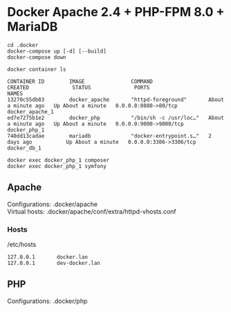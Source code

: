 # Docker Apache 2.4 + PHP-FPM 8.0 + MariaDB

``` 
cd .docker
docker-compose up [-d] [--build]
docker-compose down
```

```
docker container ls

CONTAINER ID        IMAGE               COMMAND                  CREATED              STATUS              PORTS                    NAMES
13270c55db83        docker_apache       "httpd-foreground"       About a minute ago   Up About a minute   0.0.0.0:8080->80/tcp     docker_apache_1
ed7e7275b1e2        docker_php          "/bin/sh -c /usr/loc…"   About a minute ago   Up About a minute   0.0.0.0:9000->9000/tcp   docker_php_1
740dd13cadae        mariadb             "docker-entrypoint.s…"   2 days ago           Up About a minute   0.0.0.0:3306->3306/tcp   docker_db_1
```

```
docker exec docker_php_1 composer 
docker exec docker_php_1 symfony 
``` 

## Apache
Configurations: .docker/apache<br>
Virtual hosts: .docker/apache/conf/extra/httpd-vhosts.conf

### Hosts
/etc/hosts
``` 
127.0.0.1       docker.lan
127.0.0.1       dev-docker.lan
``` 

## PHP
Configurations: .docker/php
